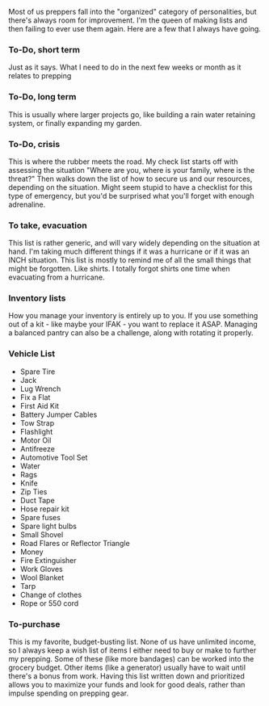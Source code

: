 Most of us preppers fall into the "organized" category of personalities, but there's always room for improvement. I'm the queen of making lists and then failing to ever use them again. Here are a few that I always have going. 

### To-Do, short term

Just as it says. What I need to do in the next few weeks or month as it relates to prepping

### To-Do, long term

This is usually where larger projects go, like building a rain water retaining system, or finally expanding my garden. 

### To-Do, crisis 

This is where the rubber meets the road. My check list starts off with assessing the situation "Where are you, where is your family, where is the threat?" Then walks down the list of how to secure us and our resources, depending on the situation. Might seem stupid to have a checklist for this type of emergency, but you'd be surprised what you'll forget with enough adrenaline. 

### To take, evacuation 

This list is rather generic, and will vary widely depending on the situation at hand. I'm taking much different things if it was a hurricane or if it was an INCH situation. This list is mostly to remind me of all the small things that might be forgotten. Like shirts. I totally forgot shirts one time when evacuating from a hurricane. 

### Inventory lists 

How you manage your inventory is entirely up to you. If you use something out of a kit - like maybe your IFAK - you want to replace it ASAP. Managing a balanced pantry can also be a challenge, along with rotating it properly. 

### Vehicle List
 - Spare Tire 
 - Jack 
 - Lug Wrench 
 - Fix a Flat
 - First Aid Kit
 - Battery Jumper Cables 
 - Tow Strap 
 - Flashlight 
 - Motor Oil
 - Antifreeze
 - Automotive Tool Set 
 - Water
 - Rags
 - Knife
 - Zip Ties
 - Duct Tape
 - Hose repair kit 
 - Spare fuses 
 - Spare light bulbs 
 - Small Shovel 
 - Road Flares or Reflector Triangle 
 - Money 
 - Fire Extinguisher 
 - Work Gloves 
 - Wool Blanket
 - Tarp 
 - Change of clothes
 - Rope or 550 cord


### To-purchase 

This is my favorite, budget-busting list. None of us have unlimited income, so I always keep a wish list of items I either need to buy or make to further my prepping. Some of these (like more bandages) can be worked into the grocery budget. Other items (like a generator) usually have to wait until there's a bonus from work. Having this list written down and prioritized allows you to maximize your funds and look for good deals, rather than impulse spending on prepping gear.
